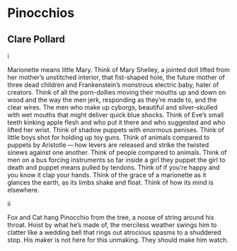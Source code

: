 # Pinocchios
## Clare Pollard
i

Marionette means little Mary. Think of Mary Shelley, a jointed doll lifted
from her mother’s unstitched interior, that fist-shaped hole, the future
mother of three dead children and Frankenstein’s monstrous electric baby,
hater of creators. Think of all the porn-dollies moving their mouths up and
down on wood and the way the men jerk, responding as they’re made to, and the
clear wires. The men who make up cyborgs, beautiful and silver-skulled with
wet mouths that might deliver quick blue shocks. Think of Eve’s small teeth
kinking apple flesh and who put it there and who suggested and who lifted her
wrist. Think of shadow puppets with enormous penises. Think of little boys
shot for holding up toy guns. Think of animals compared to puppets by
Aristotle — how levers are released and strike the twisted sinews against one
another. Think of people compared to animals. Think of men on a bus forcing
instruments so far inside a girl they puppet the girl to death and puppet
means pulled by tendons. Think of if you’re happy and you know it clap your
hands. Think of the grace of a marionette as it glances the earth, as its
limbs shake and float. Think of how its mind is elsewhere.

ii

Fox and Cat hang Pinocchio
from the tree, a noose
of string around his throat.
Hoist by what he’s made of,
the merciless weather
swings him to clatter
like a wedding bell that rings
out atrocious spasms
to a shuddered stop.
His maker is not here
for this unmaking.
They should make him watch.